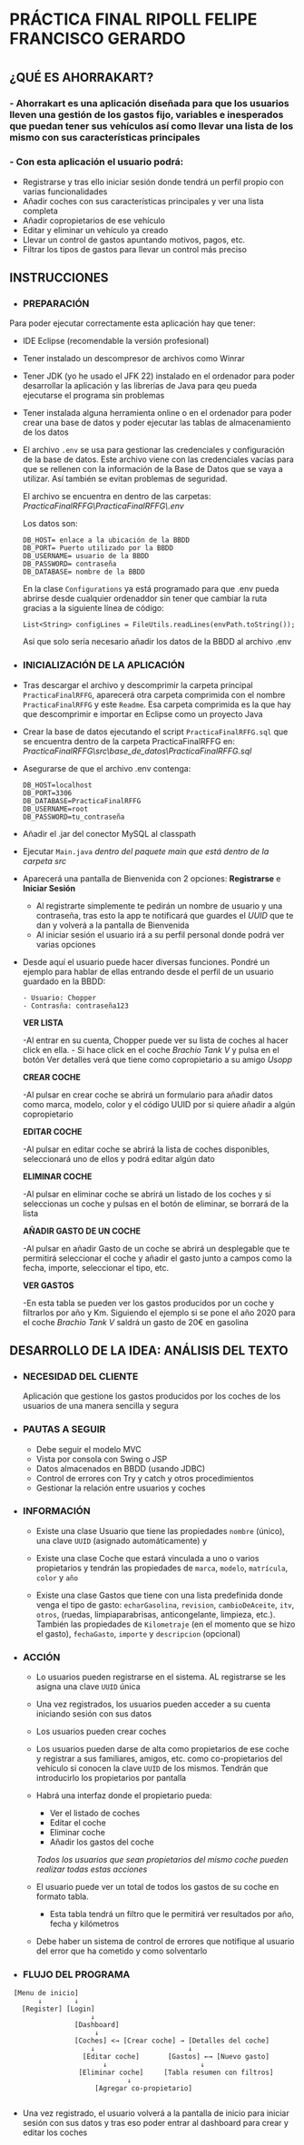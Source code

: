 # PRÁCTICA FINAL RIPOLL FELIPE FRANCISCO GERARDO

##
##
#
#

## ¿QUÉ ES AHORRAKART?
### - Ahorrakart es una aplicación diseñada para que los usuarios lleven una gestión de los gastos fijo, variables e inesperados que puedan tener sus vehículos así como llevar una lista de los mismo con sus características principales
### - Con esta aplicación el usuario podrá:
- Registrarse y tras ello iniciar sesión donde tendrá un perfil propio con varias funcionalidades
- Añadir coches con sus características principales y ver una lista completa
- Añadir copropietarios de ese vehículo
- Editar y eliminar un vehículo ya creado
- Llevar un control de gastos apuntando motivos, pagos, etc.
- Filtrar los tipos de gastos para llevar un control más preciso

## INSTRUCCIONES

- ### PREPARACIÓN
 Para poder ejecutar correctamente esta aplicación hay que tener:
 - IDE Eclipse (recomendable la versión profesional)
 - Tener instalado un descompresor de archivos como Winrar
 - Tener JDK (yo he usado el JFK 22) instalado en el ordenador para poder desarrollar la aplicación y las librerías de Java para qeu pueda ejecutarse el programa sin problemas 
 - Tener instalada alguna herramienta online o en el ordenador para poder crear una base de datos y poder ejecutar las tablas de almacenamiento de los datos

 - El archivo ``.env`` se usa para gestionar las credenciales y configuración de la base de datos. Este archivo viene con las credenciales vacías para que se rellenen con la información de la Base de Datos que se vaya a utilizar. Así también se evitan problemas de seguridad.
 
    El archivo se encuentra en dentro de las carpetas: _PracticaFinalRFFG\PracticaFinalRFFG\\.env_

    Los datos son:

    ````
    DB_HOST= enlace a la ubicación de la BBDD
    DB_PORT= Puerto utilizado por la BBDD
    DB_USERNAME= usuario de la BBDD
    DB_PASSWORD= contraseña 
    DB_DATABASE= nombre de la BBDD
    ````
    En la clase ```Configurations``` ya está programado para que .env pueda abrirse desde cualquier ordenaddor sin tener que cambiar la ruta gracias a la siguiente línea de código:
    ````
    List<String> configLines = FileUtils.readLines(envPath.toString());
    ````
    Así que solo sería necesario añadir los datos de la BBDD al archivo .env 


- ### INICIALIZACIÓN DE LA APLICACIÓN
- Tras descargar el archivo y descomprimir la carpeta principal ``PracticaFinalRFFG``, aparecerá otra carpeta comprimida con el nombre ``PracticaFinalRFFG`` y este ``Readme``. Esa carpeta comprimida es la que hay que descomprimir e importar en Eclipse como un proyecto Java

 - Crear la base de datos ejecutando el script ``PracticaFinalRFFG.sql`` que se encuentra dentro de la carpeta PracticaFinalRFFG en:
 _PracticaFinalRFFG\src\base_de_datos\PracticaFinalRFFG.sql_
 
 - Asegurarse de que el archivo .env contenga:

    ````
    DB_HOST=localhost
    DB_PORT=3306
    DB_DATABASE=PracticaFinalRFFG
    DB_USERNAME=root
    DB_PASSWORD=tu_contraseña

    ````
- Añadir el .jar del conector MySQL al classpath
 - Ejecutar ``Main.java`` _dentro del paquete main que está dentro de la carpeta src_

 - Aparecerá una pantalla de Bienvenida con 2 opciones: **Registrarse** e **Iniciar Sesión**
    - Al registrarte simplemente te pedirán un nombre de usuario y una contraseña, tras esto la app te notificará que guardes el _UUID_ que te dan y volverá a la pantalla de Bienvenida
    - Al iniciar sesión el usuario irá a su perfil personal donde podrá ver varias opciones

- Desde aquí el usuario puede hacer diversas funciones. Pondré un ejemplo para hablar de ellas entrando desde el perfil de un usuario guardado en la BBDD:

    ```
    - Usuario: Chopper
    - Contrasña: contraseña123
     ```
    **VER LISTA**  
    
    -Al entrar en su cuenta, Chopper puede ver su lista de coches al hacer click en ella.
        - Si hace click en el coche _Brachio Tank V_ y pulsa en el botón Ver detalles verá que tiene como copropietario a su amigo _Usopp_

    **CREAR COCHE**  
    
    -Al pulsar en crear coche se abrirá un formulario para añadir datos como marca, modelo, color y el código UUID por si quiere añadir a algún copropietario

    **EDITAR COCHE**  
    
    -Al pulsar en editar coche se abrirá la lista de coches disponibles, seleccionará uno de ellos y podrá editar algún dato

    **ELIMINAR COCHE**  
    
    -Al pulsar en eliminar coche se abrirá un listado de los coches y si seleccionas un coche y pulsas en el botón de eliminar, se borrará de la lista

    **AÑADIR GASTO DE UN COCHE**  
    
    -Al pulsar en añadir Gasto de un coche se abrirá un desplegable que te permitirá seleccionar el coche y añadir el gasto junto a campos como la fecha, importe, seleccionar el tipo, etc.

    **VER GASTOS**  
    
    -En esta tabla se pueden ver los gastos producidos por  un coche y filtrarlos por año y Km. Siguiendo el ejemplo si se pone el año 2020 para el coche _Brachio Tank V_ saldrá un gasto de 20€ en gasolina




## DESARROLLO DE LA IDEA: ANÁLISIS DEL TEXTO

- ### NECESIDAD DEL CLIENTE

    Aplicación que gestione los gastos producidos por los coches de los usuarios de una manera sencilla y segura


- ### PAUTAS A SEGUIR
    - Debe seguir el modelo MVC
    - Vista por consola con Swing o JSP
    - Datos almacenados en BBDD (usando JDBC)
    - Control de errores con Try y catch y otros procedimientos
    - Gestionar la relación entre usuarios y coches

- ### INFORMACIÓN

    - Existe una clase Usuario que tiene las propiedades ``nombre`` (único), una clave ``UUID`` (asignado automáticamente) y

    - Existe una clase Coche que estará vinculada a uno o varios propietarios y tendrán las propiedades de ``marca``, ``modelo``, ``matrícula``, ``color`` y ``año``

    - Existe una clase Gastos que tiene con una lista predefinida donde venga el tipo de gasto: ``echarGasolina``, ``revision``, ``cambioDeAceite``, ``itv``, ``otros``, (ruedas, limpiaparabrisas, anticongelante, limpieza, etc.). También las propiedades de ``Kilometraje`` (en el momento que se hizo el gasto), ``fechaGasto``, ``importe`` y ``descripcion`` (opcional)

-  ### ACCIÓN

    - Lo usuarios pueden registrarse en el sistema. AL registrarse se les asigna una clave ``UUID`` única
    - Una vez registrados, los usuarios pueden acceder a su cuenta iniciando sesión con sus datos
    - Los usuarios pueden crear coches
    - Los usuarios pueden darse de alta como propietarios de ese coche y registrar a sus familiares, amigos, etc. como co-propietarios del vehículo si conocen la clave  ``UUID`` de los mismos. Tendrán que introducirlo los propietarios por pantalla
    - Habrá una interfaz donde el propietario pueda:
        - Ver el listado de coches
        - Editar el coche 
        - Eliminar coche 
        - Añadir los gastos del coche

         _Todos los usuarios que sean propietarios del mismo coche pueden realizar todas estas acciones_

    - El usuario puede ver un total de todos los gastos de su coche en formato tabla.
        - Esta tabla tendrá un filtro que le permitirá ver resultados por año, fecha y kilómetros

    - Debe haber un sistema de control de errores que notifique al usuario del error que ha cometido y como solventarlo

 -  ### FLUJO DEL PROGRAMA
```
 [Menu de inicio]
       ↓        ↓
   [Register] [Login]
                    ↓
                [Dashboard]
                     ↓
                [Coches] <→ [Crear coche] → [Detalles del coche]
                    ↓                       ↓
                  [Editar coche]       [Gastos] ←→ [Nuevo gasto]
                       ↓                       ↓
                 [Eliminar coche]     [Tabla resumen con filtros]
                             ↓
                     [Agregar co-propietario]
                     
```

- Una vez registrado, el usuario volverá a la pantalla de inicio para iniciar sesión con sus datos y tras eso poder entrar al dashboard para crear y editar los coches